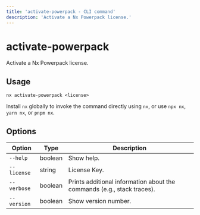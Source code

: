 ```yaml
---
title: 'activate-powerpack - CLI command'
description: 'Activate a Nx Powerpack license.'
---
```


# activate-powerpack

Activate a Nx Powerpack license.

## Usage

```shell
nx activate-powerpack <license>
```

Install `nx` globally to invoke the command directly using `nx`, or use `npx nx`, `yarn nx`, or `pnpm nx`.

## Options

| Option      | Type    | Description                                                            |
| ----------- | ------- | ---------------------------------------------------------------------- |
| `--help`    | boolean | Show help.                                                             |
| `--license` | string  | License Key.                                                           |
| `--verbose` | boolean | Prints additional information about the commands (e.g., stack traces). |
| `--version` | boolean | Show version number.                                                   |
